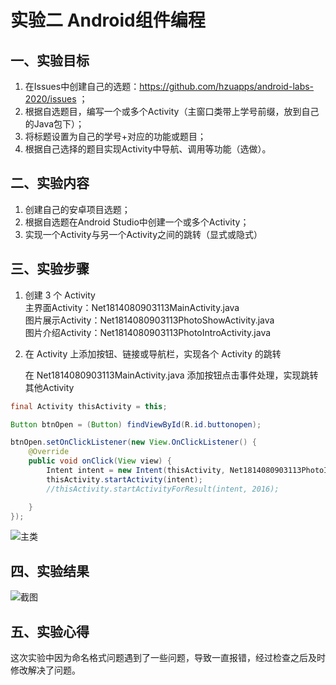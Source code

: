 # 实验二 Android组件编程

## 一、实验目标

1. 在Issues中创建自己的选题：https://github.com/hzuapps/android-labs-2020/issues ；
2. 根据自选题目，编写一个或多个Activity（主窗口类带上学号前缀，放到自己的Java包下）；
3. 将标题设置为自己的学号+对应的功能或题目；
4. 根据自己选择的题目实现Activity中导航、调用等功能（选做）。

## 二、实验内容

1. 创建自己的安卓项目选题；
2. 根据自选题在Android Studio中创建一个或多个Activity；
3. 实现一个Activity与另一个Activity之间的跳转（显式或隐式）

## 三、实验步骤

1. 创建 3 个 Activity<br>
    主界面Activity：Net1814080903113MainActivity.java<br>
    图片展示Activity：Net1814080903113PhotoShowActivity.java<br>
    图片介绍Activity：Net1814080903113PhotoIntroActivity.java<br>

2. 在 Activity 上添加按钮、链接或导航栏，实现各个 Activity 的跳转

    在 Net1814080903113MainActivity.java 添加按钮点击事件处理，实现跳转其他Activity
```java
final Activity thisActivity = this;

Button btnOpen = (Button) findViewById(R.id.buttonopen);

btnOpen.setOnClickListener(new View.OnClickListener() {
    @Override
    public void onClick(View view) {
        Intent intent = new Intent(thisActivity, Net1814080903113PhotoIntroActivity.class);
        thisActivity.startActivity(intent);
        //thisActivity.startActivityForResult(intent, 2016);

    }
});
```

![主类](https://github.com/Miraiiiii/android-labs-2020/blob/master/students/net1814080903113/test2.png)

## 四、实验结果

![截图](https://github.com/Miraiiiii/android-labs-2020/blob/master/students/net1814080903113/test2.3.png)

## 五、实验心得
  这次实验中因为命名格式问题遇到了一些问题，导致一直报错，经过检查之后及时修改解决了问题。
